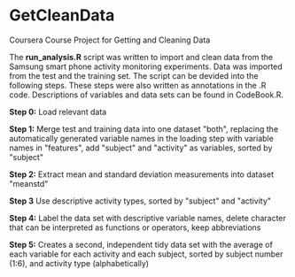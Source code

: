 GetCleanData
============

Coursera Course Project for Getting and Cleaning Data

The **run_analysis.R** script was written to import and clean data from the Samsung smart phone activity monitoring experiments. Data was imported from the test and the training set. The script can be devided into the following steps. These steps were also written as annotations in the .R code. Descriptions of variables and data sets can be found in CodeBook.R.

**Step 0:** Load relevant data

**Step 1:** Merge test and training data into one dataset "both", replacing the automatically generated variable names in the loading step with variable names in "features", add "subject" and "activity" as variables, sorted by "subject"

**Step 2:** Extract mean and standard deviation measurements into dataset "meanstd"

**Step 3** Use descriptive activity types, sorted by "subject" and "activity"

**Step 4:** Label the data set with descriptive variable names, delete character that can be interpreted as functions or operators, keep abbreviations

**Step 5:** Creates a second, independent tidy data set with the average of each variable for each activity and each subject, sorted by subject number (1:6), and activity type (alphabetically)
